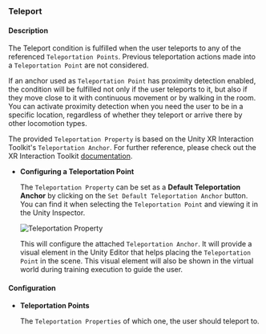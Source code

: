 ### Teleport

#### Description

The Teleport condition is fulfilled when the user teleports to any of the referenced `Teleportation Points`. Previous
teleportation actions made into a `Teleportation Point` are not considered.

If an anchor used as `Teleportation Point` has proximity detection enabled, the condition will be fulfilled not only if
the user teleports to it, but also if they move close to it with continuous movement or by walking in the room. You can
activate proximity detection when you need the user to be in a specific location, regardless of whether they teleport or
arrive there by other locomotion types.

The provided `Teleportation Property` is based on the Unity XR Interaction Toolkit's `Teleportation Anchor`. For further
reference, please check out the XR Interaction
Toolkit  [documentation](https://docs.unity3d.com/Packages/com.unity.xr.interaction.toolkit@2.0/api/UnityEngine.XR.Interaction.Toolkit.TeleportationProvider.html).

- **Configuring a Teleportation Point**

  The `Teleportation Property` can be set as a **Default Teleportation Anchor** by clicking on the
  `Set Default Teleportation Anchor` button. You can find it when selecting the `Teleportation Point` and viewing it in
  the Unity Inspector.

  ![Teleportation Property](images/teleportationproperty.PNG)

  This will configure the attached `Teleportation Anchor`. It will provide a visual element in the Unity Editor that
  helps placing the `Teleportation Point` in the scene. This visual element will also be shown in the virtual world
  during training execution to guide the user.

#### Configuration

- **Teleportation Points**

  The `Teleportation Properties` of which one, the user should teleport to.

